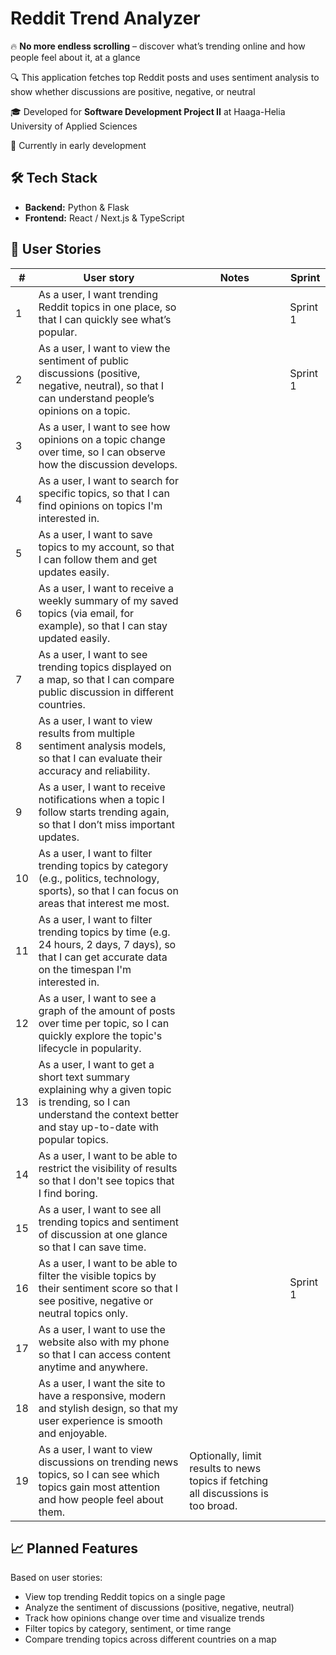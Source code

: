 # Reddit Trend Analyzer 

🔥 **No more endless scrolling** – discover what’s trending online and how people feel about it, at a glance

🔍 This application fetches top Reddit posts and uses sentiment analysis to show whether discussions are positive, negative, or neutral

🎓 Developed for **Software Development Project II** at Haaga-Helia University of Applied Sciences

🚧 Currently in early development

## 🛠 Tech Stack
- **Backend:** Python & Flask
- **Frontend:** React / Next.js & TypeScript

## 📌 User Stories
| #  | User story | Notes | Sprint |
|----|----------|--------|--------|
| 1  | As a user, I want trending Reddit topics in one place, so that I can quickly see what’s popular. | | Sprint 1 |
| 2  | As a user, I want to view the sentiment of public discussions (positive, negative, neutral), so that I can understand people’s opinions on a topic. | | Sprint 1 |
| 3  | As a user, I want to see how opinions on a topic change over time, so I can observe how the discussion develops. | | |
| 4  | As a user, I want to search for specific topics, so that I can find opinions on topics I'm interested in. | | |
| 5  | As a user, I want to save topics to my account, so that I can follow them and get updates easily. | | |
| 6  | As a user, I want to receive a weekly summary of my saved topics (via email, for example), so that I can stay updated easily. | | |
| 7  | As a user, I want to see trending topics displayed on a map, so that I can compare public discussion in different countries. | | |
| 8  | As a user, I want to view results from multiple sentiment analysis models, so that I can evaluate their accuracy and reliability. | | |
| 9  | As a user, I want to receive notifications when a topic I follow starts trending again, so that I don’t miss important updates. | | |
| 10 | As a user, I want to filter trending topics by category (e.g., politics, technology, sports), so that I can focus on areas that interest me most. | | |
| 11 | As a user, I want to filter trending topics by time (e.g. 24 hours, 2 days, 7 days), so that I can get accurate data on the timespan I'm interested in. | | |
| 12 | As a user, I want to see a graph of the amount of posts over time per topic, so I can quickly explore the topic's lifecycle in popularity. | | |
| 13 | As a user, I want to get a short text summary explaining why a given topic is trending, so I can understand the context better and stay up-to-date with popular topics. | | |
| 14 | As a user, I want to be able to restrict the visibility of results so that I don't see topics that I find boring. | | |
| 15 | As a user, I want to see all trending topics and sentiment of discussion at one glance so that I can save time. | | |
| 16 | As a user, I want to be able to filter the visible topics by their sentiment score so that I see positive, negative or neutral topics only. | | Sprint 1 |
| 17 | As a user, I want to use the website also with my phone so that I can access content anytime and anywhere. | | |
| 18 | As a user, I want the site to have a responsive, modern and stylish design, so that my user experience is smooth and enjoyable. | | |
| 19 | As a user, I want to view discussions on trending news topics, so I can see which topics gain most attention and how people feel about them. | Optionally, limit results to news topics if fetching all discussions is too broad. | |

## 📈 Planned Features
Based on user stories:
- View top trending Reddit topics on a single page
- Analyze the sentiment of discussions (positive, negative, neutral)
- Track how opinions change over time and visualize trends
- Filter topics by category, sentiment, or time range
- Compare trending topics across different countries on a map














